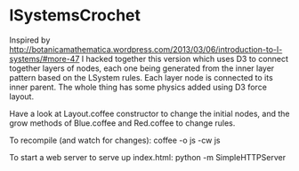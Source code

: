 lSystemsCrochet
===============

Inspired by http://botanicamathematica.wordpress.com/2013/03/06/introduction-to-l-systems/#more-47 I hacked together this version which uses D3 to connect together layers of nodes, each one being generated from the inner layer pattern based on the LSystem rules. Each layer node is connected to its inner parent. The whole thing has some physics added using D3 force layout.

Have a look at Layout.coffee constructor to change the initial nodes, and the grow methods of Blue.coffee and Red.coffee to change rules.

To recompile (and watch for changes): coffee -o js -cw js

To start a web server to serve up index.html: python -m SimpleHTTPServer
